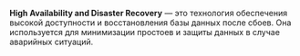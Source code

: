 **High Availability and Disaster Recovery** — это технология обеспечения высокой доступности и восстановления базы данных после сбоев. Она используется для минимизации простоев и защиты данных в случае аварийных ситуаций.